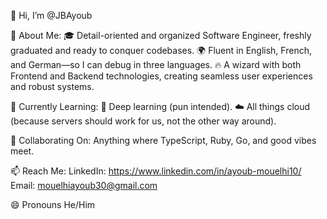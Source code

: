 👋 Hi, I’m @JBAyoub

🚀 About Me:
🎓 Detail-oriented and organized Software Engineer, freshly graduated and ready to conquer  codebases.
🌍 Fluent in English, French, and German—so I can debug in three languages.
🔥 A wizard with both Frontend and Backend technologies, creating seamless user experiences and robust systems.

🌱 Currently Learning:
🧠 Deep learning (pun intended).
☁️ All things cloud (because servers should work for us, not the other way around).

💞️ Collaborating On:
Anything where TypeScript, Ruby, Go, and good vibes meet.

📫 Reach Me:
LinkedIn: https://www.linkedin.com/in/ayoub-mouelhi10/
Email: mouelhiayoub30@gmail.com

😄 Pronouns
He/Him

